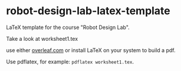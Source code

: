 # robot-design-lab-latex-template

LaTeX template for the course "Robot Design Lab".

Take a look at worksheet1.tex

use either [overleaf.com](https://www.overleaf.com/) or install LaTeX on your system to build a pdf.

Use pdflatex, for example: `pdflatex worksheet1.tex`.
